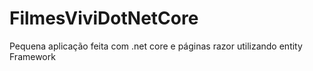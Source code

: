 # FilmesViviDotNetCore
Pequena aplicação feita com .net core e páginas razor utilizando entity Framework
